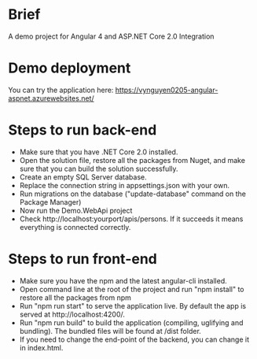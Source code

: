 # Brief
A demo project for Angular 4 and ASP.NET Core 2.0 Integration

# Demo deployment
You can try the application here: https://vynguyen0205-angular-aspnet.azurewebsites.net/

# Steps to run back-end
- Make sure that you have .NET Core 2.0 installed.
- Open the solution file, restore all the packages from Nuget, and make sure that you can build the solution successfully.
- Create an empty SQL Server database.
- Replace the connection string in appsettings.json with your own.
- Run migrations on the database ("update-database" command on the Package Manager)
- Now run the Demo.WebApi project
- Check http://localhost:yourport/apis/persons. If it succeeds it means everything is connected correctly.

# Steps to run front-end
- Make sure you have the npm and the latest angular-cli installed.
- Open command line at the root of the project and run "npm install" to restore all the packages from npm
- Run "npm run start" to serve the application live. By default the app is served at http://localhost:4200/.
- Run "npm run build" to build the application (compiling, uglifying and bundling). The bundled files will be found at /dist folder.
- If you need to change the end-point of the backend, you can change it in index.html.
